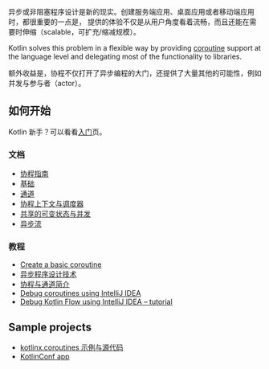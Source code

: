 [//]: # (title: 协程)

异步或非阻塞程序设计是新的现实。创建服务端应用、桌面应用或者移动端应用时，都很重要的一点是，
提供的体验不仅是从用户角度看着流畅，而且还能在需要时伸缩（scalable，可扩充/缩减规模）。

Kotlin solves this problem in a flexible way by providing [coroutine](https://en.wikipedia.org/wiki/Coroutine) support at the language 
level and delegating most of the functionality to libraries. 

额外收益是，协程不仅打开了异步编程的大门，还提供了大量其他的可能性，例如并发与参与者（actor）。

## 如何开始

Kotlin 新手？可以看看[入门](getting-started.md)页。

### 文档

- [协程指南](coroutines-guide.md)
- [基础](coroutines-basics.md)
- [通道](channels.md)
- [协程上下文与调度器](coroutine-context-and-dispatchers.md)
- [共享的可变状态与并发](shared-mutable-state-and-concurrency.md)
- [异步流](flow.md)

### 教程

- [Create a basic coroutine](coroutines-basic-jvm.md)
- [异步程序设计技术](async-programming.md)
- [协程与通道简介](https://play.kotlinlang.org/hands-on/Introduction%20to%20Coroutines%20and%20Channels/01_Introduction)
- [Debug coroutines using IntelliJ IDEA](debug-coroutines-with-idea.md)
- [Debug Kotlin Flow using IntelliJ IDEA – tutorial](debug-flow-with-idea.md)

## Sample projects

- [kotlinx.coroutines 示例与源代码](https://github.com/Kotlin/kotlin-coroutines/tree/master/examples)
- [KotlinConf app](https://github.com/JetBrains/kotlinconf-app) 


